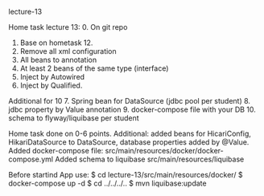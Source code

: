 lecture-13

Home task lecture 13:
0. On git repo
1. Base on hometask 12.
2. Remove all xml configuration
3. All beans to annotation
4. At least 2 beans of the same type (interface)
5. Inject by Autowired
6. Inject by Qualified.

Additional for 10
7. Spring bean for DataSource (jdbc pool per student)
8. jdbc property by Value annotation
9. docker-compose file with your DB
10. schema to flyway/liquibase per student

Home task done on 0-6 points.
Additional: added beans for HicariConfig, HikariDataSource to DataSource, database properties added by @Value. Added docker-compose file: src/main/resources/docker/docker-compose.yml Added schema to liquibase  src/main/resources/liquibase

Before startind App use:
$ cd lecture-13/src/main/resources/docker/
$ docker-compose up -d
$ cd ../../../..
$ mvn liquibase:update

